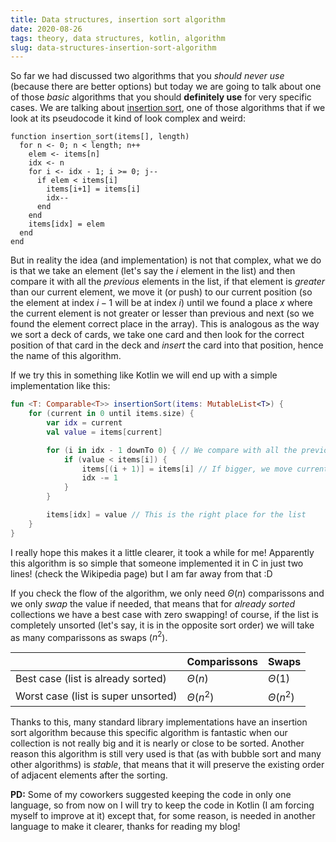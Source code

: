 ```yaml
---
title: Data structures, insertion sort algorithm
date: 2020-08-26
tags: theory, data structures, kotlin, algorithm
slug: data-structures-insertion-sort-algorithm
---
```


So far we had discussed two algorithms that you _should never use_ (because there are better options) but today we are going to talk about one of those _basic_ algorithms that you should **definitely use** for very specific cases. We are talking about [insertion sort](https://en.wikipedia.org/wiki/Insertion_sort), one of those algorithms that if we look at its pseudocode it kind of look complex and weird:

```pseudocode
function insertion_sort(items[], length)
  for n <- 0; n < length; n++
    elem <- items[n]
    idx <- n
    for i <- idx - 1; i >= 0; j--
      if elem < items[i]
        items[i+1] = items[i]
        idx--
      end
    end
    items[idx] = elem
  end
end
```

But in reality the idea (and implementation) is not that complex, what we do is that we take an element (let's say the $i$ element in the list) and then compare it with all the _previous_ elements in the list, if that element is _greater_ than our current element, we move it (or push) to our current position (so the element at index $i - 1$ will be at index $i$) until we found a place $x$ where the current element is not greater or lesser than previous and next (so we found the element correct place in the array). This is analogous as the way we sort a deck of cards, we take one card and then look for the correct position of that card in the deck and _insert_ the card into that position, hence the name of this algorithm.

If we try this in something like Kotlin we will end up with a simple implementation like this:

```kotlin
fun <T: Comparable<T>> insertionSort(items: MutableList<T>) {
    for (current in 0 until items.size) {
        var idx = current
        val value = items[current]

        for (i in idx - 1 downTo 0) { // We compare with all the previous elements
            if (value < items[i]) {
                items[(i + 1)] = items[i] // If bigger, we move current element to the right
                idx -= 1
            }
        }

        items[idx] = value // This is the right place for the list
    }   
}
```

I really hope this makes it a little clearer, it took a while for me! Apparently this algorithm is so simple that someone implemented it in C in just two lines! (check the Wikipedia page) but I am far away from that :D

If you check the flow of the algorithm, we only need $\Theta(n)$ comparissons and we only _swap_ the value if needed, that means that for _already sorted_ collections we have a best case with zero swapping! of course, if the list is completely unsorted (let's say, it is in the opposite sort order) we will take as many comparissons as swaps ($n^2$).

|                                     | Comparissons  | Swaps         |
|-------------------------------------|---------------|---------------|
| Best case (list is already sorted)  | $\Theta(n)$   | $\Theta(1)$   |
| Worst case (list is super unsorted) | $\Theta(n^2)$ | $\Theta(n^2)$ |

Thanks to this, many standard library implementations have an insertion sort algorithm because this specific algorithm is fantastic when our collection is not really big and it is nearly or close to be sorted. Another reason this algorithm is still very used is that (as with bubble sort and many other algorithms) is _stable_, that means that it will preserve the existing order of adjacent elements after the sorting.

**PD:** Some of my coworkers suggested keeping the code in only one language, so from now on I will try to keep the code in Kotlin (I am forcing myself to improve at it) except that, for some reason, is needed in another language to make it clearer, thanks for reading my blog!

